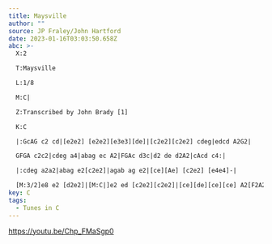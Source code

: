 ```yaml
---
title: Maysville
author: ""
source: JP Fraley/John Hartford
date: 2023-01-16T03:03:50.658Z
abc: >-
  X:2

  T:Maysville

  L:1/8

  M:C|

  Z:Transcribed by John Brady [1]

  K:C

  |:GcAG c2 cd|[e2e2] [e2e2][e3e3][de]|[c2e2][c2e2] cdeg|edcd A2G2|

  GFGA c2c2|cdeg a4|abag ec A2|FGAc d3c|d2 de d2A2|cAcd c4:|

  |:cdeg a2a2|abag e2[c2e2]|agab ag e2|[ce][Ae] [c2e2] [e4e4]-|

  [M:3/2]e8 e2 [d2e2]|[M:C|]e2 ed [c2e2][c2e2]|[ce][de][ce][ce] A2[F2A2]|FDFG ABcA|dc A2 A4-|[M:6/4]A8-A4:|]
key: C
tags:
  - Tunes in C
---
```

https://youtu.be/Chp_FMaSgp0